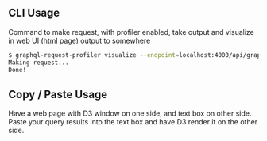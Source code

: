 ## CLI Usage

Command to make request, with profiler enabled, take output and visualize in web UI (html page) output to somewhere

```bash
$ graphql-request-profiler visualize --endpoint=localhost:4000/api/graphql --schema=schema.graphql --operation=GetPage --variables=vars.json
Making request...
Done!
```

## Copy / Paste Usage

Have a web page with D3 window on one side, and text box on other side. Paste your query results into the text box and have D3 render it on the other side.
